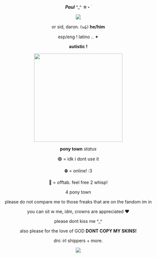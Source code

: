 <p align=center><img src="https://64.media.tumblr.com/adad4886ebadaf8d972317bd32a66f3b/471ee5b282f9fb5e-de/s1280x1920/dff092b9ee9e5f04ff42e8a90c908c4998b3ace1.pnj" height="11" width="540"/></p>
<p align=center> <b><em>Paul</em></b> ^_^ ☆⋆ ࣪ </p>
<p align=center><img src="https://i.pinimg.com/originals/e9/c7/b4/e9c7b427ed1a2924a7b24899e610d31e.gif"/></p>
<p align=center>or sid, daron. ꒰ঌ໒꒱ <b>he/him</b></p>
<p align=center>esp/eng ! latino .. ✦</p>
<p align=center><b>autistic !</b></p>
<p align=center><img src="https://i.pinimg.com/564x/52/4c/82/524c821f138f12af3457d6384e2d82ab.jpg" width="281.5" /></p>
<p align=center><b>pony town</b> <em>status</em></p>
<p align=center>🟢 = idk i dont use it</p>
<p align=center>⛔ = online! :3</p>
<p align=center>🌙 = offtab. feel free 2 whisp! </p>
<p align=center> 4 pony town </p>
<p align=center> please do not compare me to those freaks that are on the fandom im in </p>
<p align=center> you can sit w me, idm, crowns are appreciated ♥️ </p>
<p align=center> please dont kiss me ^_^ </p>
<p align=center> also please for the love of GOD <b>DONT COPY MY SKINS!</b> </p>
<p align=center> dni: irl shippers + more. </p>
<p align=center><img src="https://64.media.tumblr.com/e45820011326b8658eeaa3b47803aa86/471ee5b282f9fb5e-fb/s540x810/9efb08d63e1ca2b48b221e8bc479e8adf0bbdddb.pnj"/></p>
